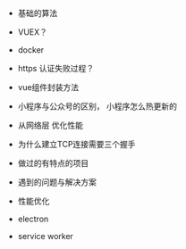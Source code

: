 - 基础的算法

- VUEX？

- docker

- https 认证失败过程？

- vue组件封装方法

- 小程序与公众号的区别， 小程序怎么热更新的

- 从网络层 优化性能

- 为什么建立TCP连接需要三个握手

- 做过的有特点的项目

- 遇到的问题与解决方案

- 性能优化

- electron

- service worker